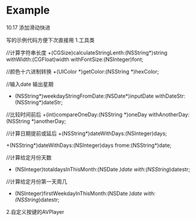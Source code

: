 # Example

10.17
添加滑动快进

写的示例代码方便下次直接用
1.工具类


//计算字符串长度
+(CGSize)calculateStringLenth:(NSString*)string withWidth:(CGFloat)width withFontSize:(NSInteger)font;

//颜色十六进制转换
+(UIColor *)getColor:(NSString *)hexColor;

//输入date 输出星期
+ (NSString*)weekdayStringFromDate:(NSDate*)inputDate withDateStr:(NSString*)dateStr;

//比较时间前后
+(int)compareOneDay:(NSString *)oneDay withAnotherDay:(NSString *)anotherDay;

//计算日期提前或延后
+(NSString*)dateWithDays:(NSInteger)days;


+(NSString*)dateWithDays:(NSInteger)days frome:(NSString*)date;

//计算给定月份天数

+ (NSInteger)totaldaysInThisMonth:(NSDate *)date with:(NSString*)datestr;


//计算给定月份第一天周几
+ (NSInteger)firstWeekdayInThisMonth:(NSDate *)date with:(NSString*)datestr;


2.自定义按键的AVPlayer
